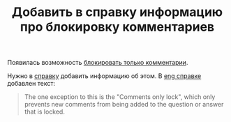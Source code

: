 ﻿---
title: "Добавить в справку информацию про блокировку комментариев"
se.owner.user_id: 15479
se.owner.display_name: "Suvitruf says Reinstate Monica"
se.owner.link: "https://ru.meta.stackoverflow.com/users/15479/suvitruf-says-reinstate-monica"
se.link: "https://ru.meta.stackoverflow.com/questions/9857/%d0%94%d0%be%d0%b1%d0%b0%d0%b2%d0%b8%d1%82%d1%8c-%d0%b2-%d1%81%d0%bf%d1%80%d0%b0%d0%b2%d0%ba%d1%83-%d0%b8%d0%bd%d1%84%d0%be%d1%80%d0%bc%d0%b0%d1%86%d0%b8%d1%8e-%d0%bf%d1%80%d0%be-%d0%b1%d0%bb%d0%be%d0%ba%d0%b8%d1%80%d0%be%d0%b2%d0%ba%d1%83-%d0%ba%d0%be%d0%bc%d0%bc%d0%b5%d0%bd%d1%82%d0%b0%d1%80%d0%b8%d0%b5%d0%b2"
se.question_id: 9857
se.post_type: question
se.score: 3
---
<p>Появилась возможность <a href="https://meta.stackexchange.com/a/340198/260198">блокировать только комментарии</a>.</p>

<p>Нужно в <a href="https://ru.stackoverflow.com/help/locked-posts">справку</a> добавить информацию об этом. В <a href="https://meta.stackexchange.com/help/locked-posts">eng справке</a> добавлен текст:</p>

<blockquote>
  <p>The one exception to this is the "Comments only lock", which only prevents new comments from being added to the question or answer that is locked.</p>
</blockquote>
